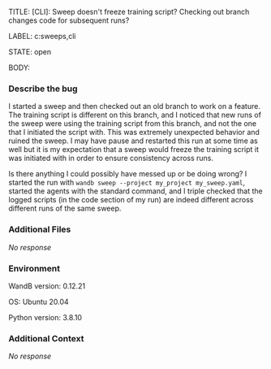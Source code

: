 TITLE:
[CLI]: Sweep doesn't freeze training script? Checking out branch changes code for subsequent runs?

LABEL:
c:sweeps,cli

STATE:
open

BODY:
### Describe the bug

I started a sweep and then checked out an old branch to work on a feature. The training script is different on this branch, and I noticed that new runs of the sweep were using the training script from this branch, and not the one that I initiated the script with. This was extremely unexpected behavior and ruined the sweep. I may have pause and restarted this run at some time as well but it is my expectation that a sweep would freeze the training script it was initiated with in order to ensure consistency across runs. 

Is there anything I could possibly have messed up or be doing wrong? I started the run with `wandb sweep --project my_project my_sweep.yaml`, started the agents with the standard command, and I triple checked that the logged scripts (in the code section of my run) are indeed different across different runs of the same sweep. 


### Additional Files

_No response_

### Environment

WandB version: 0.12.21

OS: Ubuntu 20.04

Python version: 3.8.10



### Additional Context

_No response_

